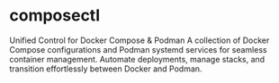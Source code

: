 # composectl
Unified Control for Docker Compose &amp; Podman  A collection of Docker Compose configurations and Podman systemd services for seamless container management. Automate deployments, manage stacks, and transition effortlessly between Docker and Podman.
